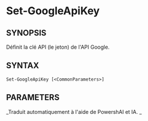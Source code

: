 ﻿---
external help file: powershai-help.xml
schema: 2.0.0
powershai: true
---

# Set-GoogleApiKey

## SYNOPSIS <!--!= @#Synop !-->
Définit la clé API (le jeton) de l'API Google.

## SYNTAX <!--!= @#Syntax !-->

```
Set-GoogleApiKey [<CommonParameters>]
```

## PARAMETERS <!--!= @#Params !-->




<!--PowershaiAiDocBlockStart-->
_Traduit automatiquement à l'aide de PowershAI et IA. 
_
<!--PowershaiAiDocBlockEnd-->
